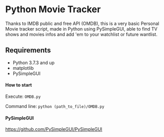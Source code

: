 # Python Movie Tracker
Thanks to IMDB public and free API (OMDB), this is a very basic Personal Movie tracker script, made in Python using PySimpleGUI, able to find TV shows and movies infos and add 'em to your watchlist or future wantlist.

## Requirements
- Python 3.7.3 and up
- matplotlib
- PySimpleGUI


#### How to start
Execute:
`OMDB.py`

Command line:
`python (path_to_file)/OMDB.py`


#### PySimpleGUI
https://github.com/PySimpleGUI/PySimpleGUI
